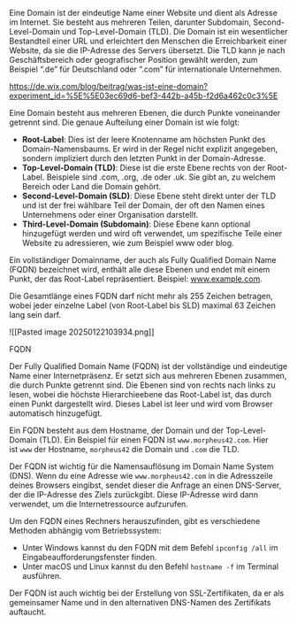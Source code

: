 
Eine Domain ist der eindeutige Name einer Website und dient als Adresse im Internet. Sie besteht aus mehreren Teilen, darunter Subdomain, Second-Level-Domain und Top-Level-Domain (TLD). Die Domain ist ein wesentlicher Bestandteil einer URL und erleichtert den Menschen die Erreichbarkeit einer Website, da sie die IP-Adresse des Servers übersetzt. Die TLD kann je nach Geschäftsbereich oder geografischer Position gewählt werden, zum Beispiel “.de” für Deutschland oder “.com” für internationale Unternehmen.

https://de.wix.com/blog/beitrag/was-ist-eine-domain?experiment_id=%5E%5E03ec69d6-bef3-442b-a45b-f2d6a462c0c3%5E



Eine Domain besteht aus mehreren Ebenen, die durch Punkte voneinander getrennt sind. Die genaue Aufteilung einer Domain ist wie folgt:

- **Root-Label**: Dies ist der leere Knotenname am höchsten Punkt des Domain-Namensbaums. Er wird in der Regel nicht explizit angegeben, sondern impliziert durch den letzten Punkt in der Domain-Adresse.
- **Top-Level-Domain (TLD)**: Diese ist die erste Ebene rechts von der Root-Label. Beispiele sind .com, .org, .de oder .uk. Sie gibt an, zu welchem Bereich oder Land die Domain gehört.
- **Second-Level-Domain (SLD)**: Diese Ebene steht direkt unter der TLD und ist der frei wählbare Teil der Domain, der oft den Namen eines Unternehmens oder einer Organisation darstellt.
- **Third-Level-Domain (Subdomain)**: Diese Ebene kann optional hinzugefügt werden und wird oft verwendet, um spezifische Teile einer Website zu adressieren, wie zum Beispiel www oder blog.

Ein vollständiger Domainname, der auch als Fully Qualified Domain Name (FQDN) bezeichnet wird, enthält alle diese Ebenen und endet mit einem Punkt, der das Root-Label repräsentiert. Beispiel: www.example.com.

Die Gesamtlänge eines FQDN darf nicht mehr als 255 Zeichen betragen, wobei jeder einzelne Label (von Root-Label bis SLD) maximal 63 Zeichen lang sein darf.


![[Pasted image 20250122103934.png]]




FQDN

Der Fully Qualified Domain Name (FQDN) ist der vollständige und eindeutige Name einer Internetpräsenz. Er setzt sich aus mehreren Ebenen zusammen, die durch Punkte getrennt sind. Die Ebenen sind von rechts nach links zu lesen, wobei die höchste Hierarchieebene das Root-Label ist, das durch einen Punkt dargestellt wird. Dieses Label ist leer und wird vom Browser automatisch hinzugefügt.

Ein FQDN besteht aus dem Hostname, der Domain und der Top-Level-Domain (TLD). Ein Beispiel für einen FQDN ist `www.morpheus42.com`. Hier ist `www` der Hostname, `morpheus42` die Domain und `.com` die TLD.

Der FQDN ist wichtig für die Namensauflösung im Domain Name System (DNS). Wenn du eine Adresse wie `www.morpheus42.com` in die Adresszeile deines Browsers eingibst, sendet dieser die Anfrage an einen DNS-Server, der die IP-Adresse des Ziels zurückgibt. Diese IP-Adresse wird dann verwendet, um die Internetressource aufzurufen.

Um den FQDN eines Rechners herauszufinden, gibt es verschiedene Methoden abhängig vom Betriebssystem:

- Unter Windows kannst du den FQDN mit dem Befehl `ipconfig /all` im Eingabeaufforderungsfenster finden.
- Unter macOS und Linux kannst du den Befehl `hostname -f` im Terminal ausführen.

Der FQDN ist auch wichtig bei der Erstellung von SSL-Zertifikaten, da er als gemeinsamer Name und in den alternativen DNS-Namen des Zertifikats auftaucht.